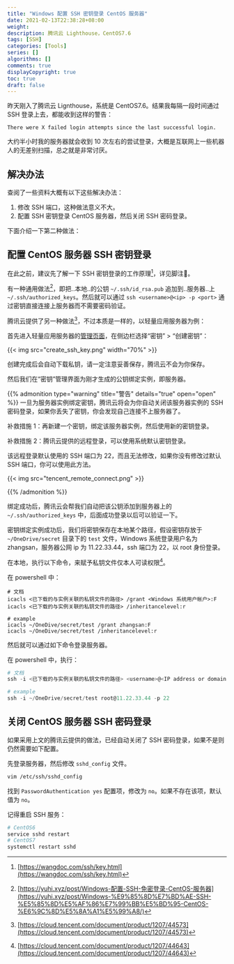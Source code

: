 ```yaml
---
title: "Windows 配置 SSH 密钥登录 CentOS 服务器"
date: 2021-02-13T22:38:28+08:00
weight: 
description: 腾讯云 Lighthouse，CentOS7.6
tags: [SSH]
categories: [Tools]
series: []
algorithms: []
comments: true
displayCopyright: true
toc: true
draft: false
---
```


昨天刚入了腾讯云 Lignthouse，系统是 CentOS7.6。结果我每隔一段时间通过 SSH 登录上去，都能收到这样的警告：

```
There were X failed login attempts since the last successful login.
```

大约半小时我的服务器就会收到 10 次左右的尝试登录，大概是互联网上一些机器人的无差别扫描，总之就是非常讨厌。

<!-- more -->

## 解决办法

查阅了一些资料大概有以下这些解决办法：

1. 修改 SSH 端口，这种做法意义不大。
2. 配置 SSH 密钥登录 CentOS 服务器，然后关闭 SSH 密码登录。

下面介绍一下第二种做法：

## 配置 CentOS 服务器 SSH 密钥登录

在此之前，建议先了解一下 SSH 密钥登录的工作原理[^1]，详见脚注🔗️。

有一种通用做法[^2]，即把..本地..的公钥 `~/.ssh/id_rsa.pub` 追加到..服务器..上 `~/.ssh/authorized_keys`。然后就可以通过 `ssh <username>@<ip> -p <port>` 通过密钥直接连接上服务器而不需要密码验证。

腾讯云提供了另一种做法[^3]，不过本质是一样的，以轻量应用服务器为例：

首先进入轻量应用服务器的[管理页面](https://console.cloud.tencent.com/lighthouse/instance/index)，在侧边栏选择“密钥” > “创建密钥”：

{{< img src="create_ssh_key.png" width="70%" >}}

创建完成后会自动下载私钥，请一定注意妥善保存，腾讯云不会为你保存。

然后我们在“密钥”管理界面为刚才生成的公钥绑定实例，即服务器。

{{% admonition type="warning" title="警告" details="true" open="open" %}}
一旦为服务器实例绑定密钥，腾讯云将会为你自动关闭该服务器实例的 SSH 密码登录，如果你丢失了密钥，你会发现自己连接不上服务器了。

补救措施 1：再新建一个密钥，绑定该服务器实例，然后使用新的密钥登录。

补救措施 2：腾讯云提供的远程登录，可以使用系统默认密钥登录。

该远程登录默认使用的 SSH 端口为 22，而且无法修改，如果你没有修改过默认 SSH 端口，你可以使用此方法。

{{< img src="tencent_remote_connect.png" >}}

{{% /admonition %}}

绑定成功后，腾讯云会帮我们自动把该公钥添加到服务器上的 `~/.ssh/authorized_keys` 中，后面成功登录以后可以验证一下。

密钥绑定实例成功后，我们将密钥保存在本地某个路径，假设密钥存放于 `~/OneDrive/secret` 目录下的 `test` 文件，Windows 系统登录用户名为 zhangsan，服务器公网 ip 为 11.22.33.44，ssh 端口为 22，以 root 身份登录。

在本地，执行以下命令，来赋予私钥文件仅本人可读权限[^4]。

在 powershell 中：

```
# 文档
icacls <已下载的与实例关联的私钥文件的路径> /grant <Windows 系统用户帐户>:F
icacls <已下载的与实例关联的私钥文件的路径> /inheritancelevel:r

# example
icacls ~/OneDive/secret/test /grant zhangsan:F
icacls ~/OneDive/secret/test /inheritancelevel:r
```

然后就可以通过如下命令登录服务器。

在 powershell 中，执行：

```powershell
# 文档
ssh -i <已下载的与实例关联的私钥文件的路径> <username>@<IP address or domain name> -p <port>

# example
ssh -i ~/OneDrive/secret/test root@11.22.33.44 -p 22
```

## 关闭 CentOS 服务器 SSH 密码登录

如果采用上文的腾讯云提供的做法，已经自动关闭了 SSH 密码登录，如果不是则仍然需要如下配置。

先登录服务器，然后修改 `sshd_config` 文件。

```bash
vim /etc/ssh/sshd_config
```

找到 `PasswordAuthentication yes` 配置项，修改为 `no`。如果不存在该项，默认值为 `no`。

记得重启 SSH 服务：

```bash
# CentOS6
service sshd restart
# CentOS7
systemctl restart sshd
```


[^1]: [https://wangdoc.com/ssh/key.html](https://wangdoc.com/ssh/key.html)
[^2]: [https://yuhi.xyz/post/Windows-配置-SSH-免密登录-CentOS-服务器](https://yuhi.xyz/post/Windows-%E9%85%8D%E7%BD%AE-SSH-%E5%85%8D%E5%AF%86%E7%99%BB%E5%BD%95-CentOS-%E6%9C%8D%E5%8A%A1%E5%99%A8/)
[^3]: [https://cloud.tencent.com/document/product/1207/44573](https://cloud.tencent.com/document/product/1207/44573)
[^4]: [https://cloud.tencent.com/document/product/1207/44643](https://cloud.tencent.com/document/product/1207/44643)